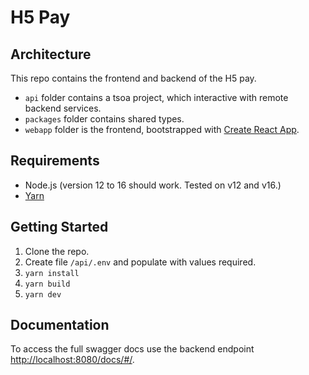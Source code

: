 # H5 Pay

## Architecture

This repo contains the frontend and backend of the H5 pay.
- `api` folder contains a tsoa project, which interactive with remote backend services.
- `packages` folder contains shared types.
- `webapp` folder is the frontend, bootstrapped with [Create React App](https://github.com/facebook/create-react-app).

## Requirements

- Node.js (version 12 to 16 should work. Tested on v12 and v16.)
- [Yarn](https://yarnpkg.com/getting-started/install)

## Getting Started

1. Clone the repo.
2. Create file ```/api/.env``` and populate with values required.
3. ```yarn install```
4. ```yarn build```
5. ```yarn dev```

## Documentation

To access the full swagger docs use the backend endpoint [http://localhost:8080/docs/#/](http://localhost:8080/docs/#/).
